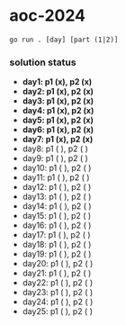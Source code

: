 # aoc-2024

`go run . [day] [part (1|2)]`

### solution status

- **day1: p1 (x), p2 (x)**
- **day2: p1 (x), p2 (x)**
- **day3: p1 (x), p2 (x)**
- **day4: p1 (x), p2 (x)**
- **day5: p1 (x), p2 (x)**
- **day6: p1 (x), p2 (x)**
- **day7: p1 (x), p2 (x)**
- day8: p1 ( ), p2 ( )
- day9: p1 ( ), p2 ( )
- day10: p1 ( ), p2 ( )
- day11: p1 ( ), p2 ( )
- day12: p1 ( ), p2 ( )
- day13: p1 ( ), p2 ( )
- day14: p1 ( ), p2 ( )
- day15: p1 ( ), p2 ( )
- day16: p1 ( ), p2 ( )
- day17: p1 ( ), p2 ( )
- day18: p1 ( ), p2 ( )
- day19: p1 ( ), p2 ( )
- day20: p1 ( ), p2 ( )
- day21: p1 ( ), p2 ( )
- day22: p1 ( ), p2 ( )
- day23: p1 ( ), p2 ( )
- day24: p1 ( ), p2 ( )
- day25: p1 ( ), p2 ( )
